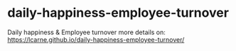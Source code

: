 # daily-happiness-employee-turnover
Daily happiness &amp; Employee turnover
more details on: https://lcarne.github.io/daily-happiness-employee-turnover/
